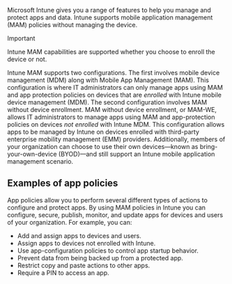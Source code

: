Microsoft Intune gives you a range of features to help you manage and protect apps and data. Intune supports mobile application management (MAM) policies without managing the device. 

> [!IMPORTANT]
> Intune MAM capabilities are supported whether you choose to enroll the device or not.

Intune MAM supports two configurations. The first involves mobile device management (MDM) along with Mobile App Management (MAM). This configuration is where IT administrators can only manage apps using MAM and app protection policies on devices that are *enrolled* with Intune mobile device management (MDM). The second configuration involves MAM without device enrollment. MAM without device enrollment, or MAM-WE, allows IT administrators to manage apps using MAM and app-protection policies on devices *not enrolled* with Intune MDM. This configuration allows apps to be managed by Intune on devices enrolled with third-party enterprise mobility management (EMM) providers. Additionally, members of your organization can choose to use their own devices—known as bring-your-own-device (BYOD)—and still support an Intune mobile application management scenario.

## Examples of app policies

App policies allow you to perform several different types of actions to configure and protect apps. By using MAM policies in Intune you can configure, secure, publish, monitor, and update apps for devices and users of your organization. For example, you can:

- Add and assign apps to devices and users.
- Assign apps to devices not enrolled with Intune.
- Use app-configuration policies to control app startup behavior.
- Prevent data from being backed up from a protected app.
- Restrict copy and paste actions to other apps.
- Require a PIN to access an app.
